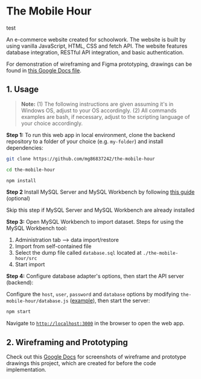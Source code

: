 # The Mobile Hour

test

An e-commerce website created for schoolwork. The website is built by using vanilla JavaScript, HTML, CSS and fetch API. The website features database integration, RESTful API integration, and basic authentication.

For demonstration of wireframing and Figma prototyping, drawings can be found in [this Google Docs file](https://docs.google.com/document/d/e/2PACX-1vSYzZD_uASKbKKmuOrPQBfxw_pfwT8zZmTSL7K1DPHrSFyESnXmLQ-rxYaHdjzbYEOsJxOisUAY7gZa/pub).

## 1. Usage

> **Note:**
> (1) The following instructions are given assuming it's in Windows OS, adjust to your OS accordingly.
> (2) All commands examples are bash, if necessary, adjust to the scripting language of your choice accordingly.

**Step 1:** To run this web app in local environment, clone the backend repository to a folder of your choice (e.g. `my-folder`) and install dependencies:

```bash
git clone https://github.com/mg86837242/the-mobile-hour

cd the-mobile-hour

npm install
```

**Step 2** Install MySQL Server and MySQL Workbench by following [this guide](https://www.simplilearn.com/tutorials/mysql-tutorial/mysql-workbench-installation) (optional)

Skip this step if MySQL Server and MySQL Workbench are already installed

**Step 3:** Open MySQL Workbench to import dataset. Steps for using the MySQL Workbench tool:

1.  Administration tab –> data import/restore
2.  Import from self-contained file
3.  Select the dump file called `database.sql` located at `./the-mobile-hour/src`
4.  Start import

**Step 4:** Configure database adapter's options, then start the API server (backend):

Configure the `host`, `user`, `password` and `database` options by modifying `the-mobile-hour/database.js` ([example](https://github.com/sidorares/node-mysql2#using-connection-pools)), then start the server:

```bash
npm start
```

Navigate to [`http://localhost:3000`](http://localhost:3000) in the browser to open the web app.

## 2. Wireframing and Prototyping

Check out this [Google Docs](https://docs.google.com/document/d/e/2PACX-1vSYzZD_uASKbKKmuOrPQBfxw_pfwT8zZmTSL7K1DPHrSFyESnXmLQ-rxYaHdjzbYEOsJxOisUAY7gZa/pub) for screenshots of wireframe and prototype drawings this project, which are created for before the code implementation.
